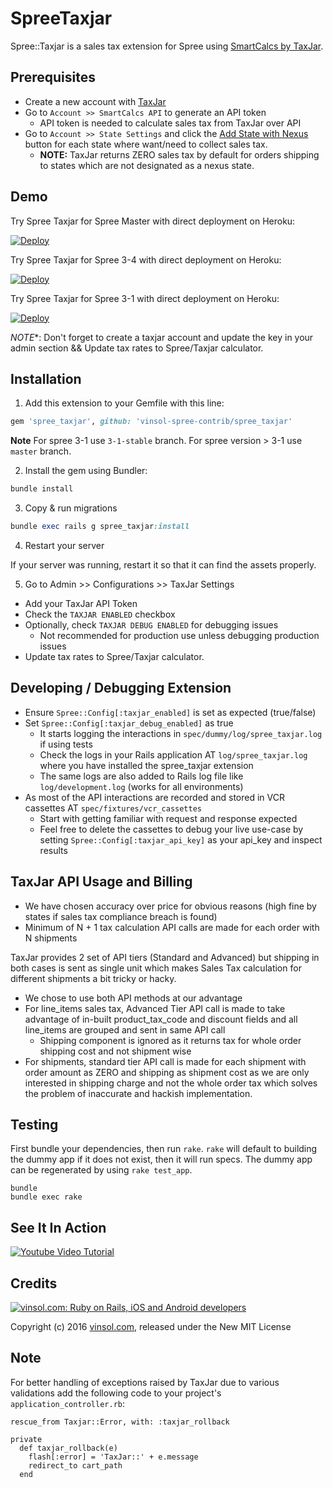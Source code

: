 SpreeTaxjar
===========

Spree::Taxjar is a sales tax extension for Spree using [SmartCalcs by TaxJar](https://developers.taxjar.com/api/reference/).

## Prerequisites

- Create a new account with [TaxJar](http://www.taxjar.com/)
- Go to `Account >> SmartCalcs API` to generate an API token
    - API token is needed to calculate sales tax from TaxJar over API
- Go to `Account >> State Settings` and click the [Add State with Nexus](http://blog.taxjar.com/sales-tax-nexus-definition/) button for each state where want/need to collect sales tax.
    - **NOTE:** TaxJar returns ZERO sales tax by default for orders shipping to states which are not designated as a nexus state.

Demo
-----------------------------------
Try Spree Taxjar for Spree Master with direct deployment on Heroku:

[![Deploy](https://www.herokucdn.com/deploy/button.svg)](https://heroku.com/deploy?template=https://github.com/vinsol-spree-contrib/spree-demo-heroku/tree/spree-taxjar-master)

Try Spree Taxjar for Spree 3-4 with direct deployment on Heroku:

[![Deploy](https://www.herokucdn.com/deploy/button.svg)](https://heroku.com/deploy?template=https://github.com/vinsol-spree-contrib/spree-demo-heroku/tree/spree-taxjar)

Try Spree Taxjar for Spree 3-1 with direct deployment on Heroku:

[![Deploy](https://www.herokucdn.com/deploy/button.svg)](https://heroku.com/deploy?template=https://github.com/vinsol-spree-contrib/spree-demo-heroku/tree/spree-taxjar-3-1)

 *NOTE**: Don't forget to create a taxjar account and update the key in your admin section && Update tax rates to Spree/Taxjar calculator.

## Installation

1. Add this extension to your Gemfile with this line:

  ```ruby
  gem 'spree_taxjar', github: 'vinsol-spree-contrib/spree_taxjar'
  ```

  **Note** For spree 3-1 use `3-1-stable` branch. For spree version > 3-1 use `master` branch.

2. Install the gem using Bundler:

  ```ruby
  bundle install
  ```

3. Copy & run migrations

  ```ruby
  bundle exec rails g spree_taxjar:install
  ```

4. Restart your server

  If your server was running, restart it so that it can find the assets properly.

5. Go to Admin >> Configurations >> TaxJar Settings
  - Add your TaxJar API Token
  - Check the `TAXJAR ENABLED` checkbox
  - Optionally, check `TAXJAR DEBUG ENABLED` for debugging issues
    - Not recommended for production use unless debugging production issues
  - Update tax rates to Spree/Taxjar calculator.

## Developing / Debugging Extension

- Ensure `Spree::Config[:taxjar_enabled]` is set as expected (true/false)
- Set `Spree::Config[:taxjar_debug_enabled]` as true
    - It starts logging the interactions in `spec/dummy/log/spree_taxjar.log` if using tests
    - Check the logs in your Rails application AT `log/spree_taxjar.log` where you have installed the spree_taxjar extension
    - The same logs are also added to Rails log file like `log/development.log` (works for all environments)
- As most of the API interactions are recorded and stored in VCR cassettes AT `spec/fixtures/vcr_cassettes`
    - Start with getting familiar with request and response expected
    - Feel free to delete the cassettes to debug your live use-case by setting `Spree::Config[:taxjar_api_key]` as your api_key and inspect results

## TaxJar API Usage and Billing

- We have chosen accuracy over price for obvious reasons (high fine by states if sales tax compliance breach is found)
- Minimum of N + 1 tax calculation API calls are made for each order with N shipments

TaxJar provides 2 set of API tiers (Standard and Advanced) but shipping in both cases is sent as single unit which makes Sales Tax calculation for different shipments a bit tricky or hacky.

- We chose to use both API methods at our advantage
- For line\_items sales tax, Advanced Tier API call is made to take advantage of in-built product_tax_code and discount fields and all line_items are grouped and sent in same API call
    - Shipping component is ignored as it returns tax for whole order shipping cost and not shipment wise
- For shipments, standard tier API call is made for each shipment with order amount as ZERO and shipping as shipment cost as we are only interested in shipping charge and not the whole order tax which solves the problem of inaccurate and hackish implementation.

## Testing

First bundle your dependencies, then run `rake`. `rake` will default to building the dummy app if it does not exist, then it will run specs. The dummy app can be regenerated by using `rake test_app`.

```shell
bundle
bundle exec rake
```

## See It In Action
<a href="http://www.youtube.com/watch?feature=player_embedded&v=xh__bVxTw3Q
" target="_blank"><img src="http://img.youtube.com/vi/xh__bVxTw3Q/0.jpg" 
alt="Youtube Video Tutorial" /></a>

## Credits

[![vinsol.com: Ruby on Rails, iOS and Android developers](http://vinsol.com/vin_logo.png "Ruby on Rails, iOS and Android developers")](http://vinsol.com)

Copyright (c) 2016 [vinsol.com](http://vinsol.com "Ruby on Rails, iOS and Android developers"), released under the New MIT License

## Note

For better handling of exceptions raised by TaxJar due to various validations add the following code to your project's `application_controller.rb`:

    rescue_from Taxjar::Error, with: :taxjar_rollback

    private
      def taxjar_rollback(e)
        flash[:error] = 'TaxJar::' + e.message
        redirect_to cart_path
      end

